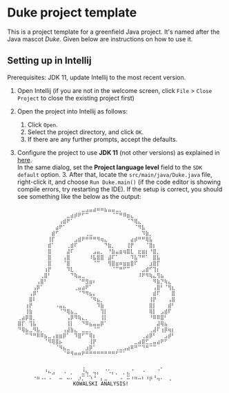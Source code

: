 # Duke project template

This is a project template for a greenfield Java project. It's named after the Java mascot _Duke_. Given below are instructions on how to use it.

## Setting up in Intellij

Prerequisites: JDK 11, update Intellij to the most recent version.

1. Open Intellij (if you are not in the welcome screen, click `File` > `Close Project` to close the existing project first)
1. Open the project into Intellij as follows:
   1. Click `Open`.
   1. Select the project directory, and click `OK`.
   1. If there are any further prompts, accept the defaults.
1. Configure the project to use **JDK 11** (not other versions) as explained in [here](https://www.jetbrains.com/help/idea/sdk.html#set-up-jdk).<br>
   In the same dialog, set the **Project language level** field to the `SDK default` option.
   3. After that, locate the `src/main/java/Duke.java` file, right-click it, and choose `Run Duke.main()` (if the code editor is showing compile errors, try restarting the IDE). If the setup is correct, you should see something like the below as the output:
      
      ```
      ⠀⠀⠀⠀⠀⠀⠀⠀⠀⠀⠀⠀⠀⠀⠀⠀⠀⣀⣠⣤⣴⠶⠶⣦⣤⣤⣀⡀⠀⠀⠀⠀⠀⠀⠀⠀⠀⠀⠀⠀⠀⠀
      ⠀⠀⠀⠀⠀⠀⠀⠀⠀⠀⠀⠀⠀⣀⣴⡾⠟⠋⠉⠀⠀⠀⠀⠀⠀⠈⠉⠛⠿⣶⣄⠀⠀⠀⠀⠀⠀⠀⠀⠀⠀⠀
      ⠀⠀⠀⠀⠀⠀⠀⠀⠀⠀⠀⢠⣾⠟⠁⠀⠀⠀⠀⠀⠀⠀⠀⠀⠀⠀⠀⠀⠀⠈⠙⢿⣄⠀⠀⠀⠀⠀⠀⠀⠀⠀
      ⠀⠀⠀⠀⠀⠀⠀⠀⠀⠀⣴⠟⠁⠀⠀⠀⠀⠀⠀⠀⠀⠀⠀⠀⠀⠀⠀⠀⠀⠀⠀⠈⠻⣧⠀⠀⠀⠀⠀⠀⠀⠀
      ⠀⠀⠀⠀⠀⠀⠀⠀⠀⣾⠋⠀⠀⠀⠀⠀⠀⠀⢀⣀⠀⠀⠀⠀⠀⠀⠀⠀⠀⠀⠀⠀⠀⠹⣷⡀⠀⠀⠀⠀⠀⠀
      ⠀⠀⠀⠀⠀⠀⠀⠀⢸⡏⠀⠀⠀⠀⠀⣠⣾⠟⠛⠛⠛⠻⢶⣄⠀⠀⠀⠀⠀⠀⣴⡾⠛⠛⢿⣧⠀⠀⠀⠀⠀⠀
      ⠀⠀⠀⠀⠀⠀⠀⠀⣾⠁⠀⠀⠀⢀⣾⠏⠀⠀⠀⠀⠀⠀⠀⠙⣷⡀⠀⠀⠀⢸⡟⠀⠀⠀⠈⣿⡆⠀⠀⠀⠀⠀
      ⠀⠀⠀⠀⠀⠀⠀⠀⣿⠀⠀⠀⠀⣼⠏⠀⠀⠀⠀⠀⣠⣤⡀⠀⠘⣷⣤⣶⢶⣿⣇⠀⣖⣶⡆⠘⣿⡀⠀⠀⠀⠀
      ⠀⠀⠀⠀⠀⠀⠀⠀⣿⠀⠀⠀⢠⣿⠀⠀⠀⠀⠀⠸⣧⣿⣿⠀⣼⠏⠁⠀⠀⠀⠹⣧⠙⠛⠁⠀⣿⣧⠀⠀⠀⠀
      ⠀⠀⠀⠀⠀⠀⠀⠀⣿⠀⠀⠀⠈⣿⠀⠀⠀⠀⠀⠀⠈⠉⠀⠀⢻⣿⣶⠶⣶⣶⣿⠏⠀⠀⠀⣰⣿⡏⠀⠀⠀⠀
      ⠀⠀⠀⠀⠀⠀⠀⢰⡟⠀⠀⠀⠀⠹⣇⠀⠀⠀⠀⠀⠀⠀⠀⠀⠀⠈⠉⠛⠋⠉⠀⠀⠀⣠⣾⠋⢹⡆⠀⠀⠀⠀
      ⠀⠀⠀⠀⠀⠀⢀⣿⠃⠀⠀⠀⠀⠀⠙⢷⣤⣀⠀⠀⠀⠀⠀⠀⠀⠀⠀⠀⠀⠀⠀⠀⠸⠟⠻⢷⣄⢻⣦⠀⠀⠀
      ⠀⠀⠀⠀⠀⢠⣿⠃⠀⠀⠀⠀⠀⠀⠀⠀⠈⠛⣻⣶⠆⠀⠀⠀⠀⠀⠀⠀⠀⠀⠀⠀⠀⠀⠀⠀⠻⣷⡙⢷⣄⠀
      ⠀⠀⠀⠀⢠⡿⠁⠀⠀⠀⠀⠀⠀⠀⠀⢀⣤⣴⠟⠁⠀⠀⠀⠀⠀⠀⠀⠀⠀⠀⠀⠀⠀⠀⠀⠀⢠⣿⠃⠈⢻⣆
      ⠀⠀⠀⢠⡿⠁⠀⠀⠀⠀⠀⠀⠀⠀⠀⠀⠈⠙⠻⣦⡄⠀⠀⠀⠀⠀⠀⠀⠀⠀⠀⠀⠀⠀⠀⠀⣾⠏⠀⠀⠀⣿
      ⠀⠀⠀⣿⠇⠀⠀⠀⠀⠀⠀⠀⠀⠀⠀⠀⠀⠀⠀⠈⠻⣦⡀⠀⠀⠀⠀⠀⠀⠀⠀⠀⠀⠀⠀⢸⡟⠀⠀⠀⢠⣿
      ⠀⠀⢰⡟⠀⠀⠀⠀⠀⠀⠠⣤⣄⠀⠀⠀⠀⠀⠀⠀⠀⠹⣷⠀⠀⠀⠀⠀⠀⠀⠀⠀⠀⠀⠀⣿⡇⠀⠀⠀⣾⠃
      ⠀⠀⢸⣷⠀⠀⠀⠀⠀⠀⠀⠈⠙⢿⣦⣀⠀⠀⠀⠀⠀⠀⢹⡇⠀⠀⠀⠀⠀⠀⠀⠀⠀⠀⠀⢿⡇⠀⣠⣾⠏⠀
      ⢀⣴⡿⣿⡀⠀⠀⠀⠀⠀⠀⠀⠀⢠⡿⠻⢷⣄⡀⠀⠀⠀⢸⡇⠀⠀⠀⠀⠀⠀⠀⠀⠀⠀⠀⠘⠿⠿⣿⠃⠀⠀
      ⣿⡏⠀⢹⣧⠀⠀⠀⠀⠀⠀⠀⠀⢸⡇⠀⠀⠙⠿⣦⣤⣤⡿⠁⠀⠀⠀⠀⠀⠀⠀⠀⠀⠀⠀⠀⠀⣼⢿⣦⠀⠀
      ⠙⢿⣦⣀⠻⣧⡀⠀⠀⠀⠀⠀⢠⣼⣷⣄⠀⣀⣀⡀⠈⠉⠀⠀⠀⠀⠀⠀⠀⠀⠀⠀⠀⠀⠀⢀⣼⠏⢰⡿⢶⡆
      ⠀⠀⠉⠙⠛⠿⠿⣦⣀⢠⣶⣶⡿⠁⠀⠹⣿⠋⠉⢿⡆⠀⠀⠀⠀⠀⠀⠀⠀⠀⠀⠀⠀⢀⣴⡿⠃⠀⠀⣠⡾⠃
      ⠀⠀⠀⠀⠀⠀⠀⠈⠻⢿⣿⡦⠀⠀⠀⠀⠀⠀⠀⢸⡟⠀⠀⠀⠀⠀⠀⠀⠀⠀⠀⣀⣴⣿⣋⣀⣤⣴⠟⠋⠀⠀
      ⠀⠀⠀⠀⠀⠀⠀⠀⠀⠀⠈⠻⣦⣀⠀⠀⠀⠀⣰⡿⠁⠀⠀⠀⠀⠀⢀⣀⣠⣴⠿⠛⠉⠙⠛⠉⠉⠀⠀⠀⠀⠀
      ⠀⠀⠀⠀⠀⠀⠀⠀⠀⠀⠀⠀⠈⠛⠻⠶⠶⠟⠛⠛⠛⠛⠛⠛⠛⠛⠋⠉⠁⠀⠀⠀⠀⠀⠀⠀⠀⠀⠀⠀⠀⠀
      ⠀⠀⠀⠀⠀⠀⠀⠀⠀⠀⠀⠀⠀⠀⠀⠀⠀⠀⠀⠀⠀⠀⠀⠀⠀⠀⠀⠀⠀⠀⠀⠀⠀⠀⠀⠀⠀⠀⠀⠀⠀⠀
      ⠀⠀⠀⠀⠀⠀⠀⠀⠀⠀⠀⠀⠀⠀⠀⠀⠀⢀⠀⠀⠀⠀⠀⠀⠀⠀⠀⠀⠀⠀⠀⠀⠀⠀⠀⠀⠀⠀⡀⠀⠀⠀
      ⠀⠀⠀⠀⠀⠀⠀⠘⠦⣠⠀⠀⠠⠀⡀⠀⠀⣘⢦⠀⢤⡄⠀⠈⠡⡄⡀⠀⡀⣄⠈⠀⠀⠐⠀⠀⠀⠈⠀⠀⠀⠀
      ⠀⠀⠀⠀⠐⠶⠠⠄⠠⠀⠀⠤⠀⠤⠄⠀⡰⡉⠈⠱⠘⠀⡄⣀⠀⠀⠀⠠⠀⠭⠰⠶⠤⠆⠰⡶⠘⢤⠄⠀⢀⠀
                        KOWALSKI ANALYSIS!
      ```